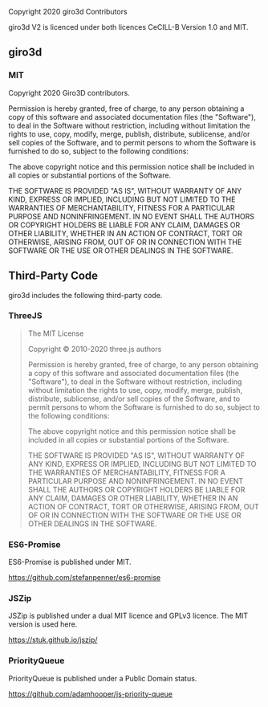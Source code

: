 Copyright 2020 giro3d Contributors

giro3d V2 is licenced under both licences CeCILL-B Version 1.0 and MIT.

## giro3d

### MIT

Copyright 2020 Giro3D contributors.

Permission is hereby granted, free of charge, to any person obtaining a copy of this software and associated documentation files (the "Software"), to deal in the Software without restriction, including without limitation the rights to use, copy, modify, merge, publish, distribute, sublicense, and/or sell copies of the Software, and to permit persons to whom the Software is furnished to do so, subject to the following conditions:

The above copyright notice and this permission notice shall be included in all copies or substantial portions of the Software.

THE SOFTWARE IS PROVIDED "AS IS", WITHOUT WARRANTY OF ANY KIND, EXPRESS OR IMPLIED, INCLUDING BUT NOT LIMITED TO THE WARRANTIES OF MERCHANTABILITY, FITNESS FOR A PARTICULAR PURPOSE AND NONINFRINGEMENT. IN NO EVENT SHALL THE AUTHORS OR COPYRIGHT HOLDERS BE LIABLE FOR ANY CLAIM, DAMAGES OR OTHER LIABILITY, WHETHER IN AN ACTION OF CONTRACT, TORT OR OTHERWISE, ARISING FROM, OUT OF OR IN CONNECTION WITH THE SOFTWARE OR THE USE OR OTHER DEALINGS IN THE SOFTWARE.

## Third-Party Code

giro3d includes the following third-party code.

### ThreeJS

> The MIT License
> 
> Copyright © 2010-2020 three.js authors
> 
> Permission is hereby granted, free of charge, to any person obtaining a copy
> of this software and associated documentation files (the "Software"), to deal
> in the Software without restriction, including without limitation the rights
> to use, copy, modify, merge, publish, distribute, sublicense, and/or sell
> copies of the Software, and to permit persons to whom the Software is
> furnished to do so, subject to the following conditions:
> 
> The above copyright notice and this permission notice shall be included in
> all copies or substantial portions of the Software.
> 
> THE SOFTWARE IS PROVIDED "AS IS", WITHOUT WARRANTY OF ANY KIND, EXPRESS OR
> IMPLIED, INCLUDING BUT NOT LIMITED TO THE WARRANTIES OF MERCHANTABILITY,
> FITNESS FOR A PARTICULAR PURPOSE AND NONINFRINGEMENT. IN NO EVENT SHALL THE
> AUTHORS OR COPYRIGHT HOLDERS BE LIABLE FOR ANY CLAIM, DAMAGES OR OTHER
> LIABILITY, WHETHER IN AN ACTION OF CONTRACT, TORT OR OTHERWISE, ARISING FROM,
> OUT OF OR IN CONNECTION WITH THE SOFTWARE OR THE USE OR OTHER DEALINGS IN
> THE SOFTWARE.

### ES6-Promise

ES6-Promise is published under MIT.

https://github.com/stefanpenner/es6-promise

### JSZip

JSZip is published under a dual MIT licence and GPLv3 licence. The MIT version is used here.

https://stuk.github.io/jszip/

### PriorityQueue

PriorityQueue is published under a Public Domain status.

https://github.com/adamhooper/js-priority-queue
